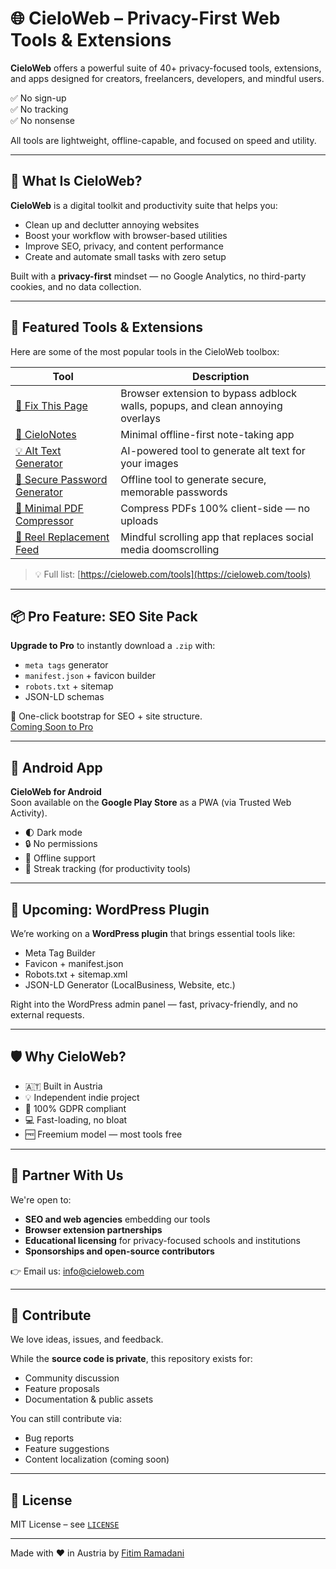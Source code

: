 # 🌐 CieloWeb – Privacy-First Web Tools & Extensions

**CieloWeb** offers a powerful suite of 40+ privacy-focused tools, extensions, and apps designed for creators, freelancers, developers, and mindful users.

✅ No sign-up  
✅ No tracking  
✅ No nonsense  

All tools are lightweight, offline-capable, and focused on speed and utility.

---

## 🚀 What Is CieloWeb?

**CieloWeb** is a digital toolkit and productivity suite that helps you:

- Clean up and declutter annoying websites
- Boost your workflow with browser-based utilities
- Improve SEO, privacy, and content performance
- Create and automate small tasks with zero setup

Built with a **privacy-first** mindset — no Google Analytics, no third-party cookies, and no data collection.

---

## 🧰 Featured Tools & Extensions

Here are some of the most popular tools in the CieloWeb toolbox:

| Tool | Description |
|------|-------------|
| [🔧 Fix This Page](https://cieloweb.com/tools/fix-this-page-extension) | Browser extension to bypass adblock walls, popups, and clean annoying overlays |
| [📝 CieloNotes](https://cieloweb.com/tools/cielonotes) | Minimal offline-first note-taking app |
| [💡 Alt Text Generator](https://cieloweb.com/tools/alt-text-generator) | AI-powered tool to generate alt text for your images |
| [🔐 Secure Password Generator](https://cieloweb.com/tools/secure-password-generator) | Offline tool to generate secure, memorable passwords |
| [📄 Minimal PDF Compressor](https://cieloweb.com/tools/minimal-pdf-compressor) | Compress PDFs 100% client-side — no uploads |
| [🧠 Reel Replacement Feed](https://cieloweb.com/tools/reel-replacement-feed) | Mindful scrolling app that replaces social media doomscrolling |

> 💡 Full list: [https://cieloweb.com/tools](https://cieloweb.com/tools)

---

## 📦 Pro Feature: SEO Site Pack

**Upgrade to Pro** to instantly download a `.zip` with:

- `meta tags` generator
- `manifest.json` + favicon builder
- `robots.txt` + sitemap
- JSON-LD schemas

🚀 One-click bootstrap for SEO + site structure.  
[Coming Soon to Pro](https://cieloweb.com)

---

## 📲 Android App

**CieloWeb for Android**  
Soon available on the **Google Play Store** as a PWA (via Trusted Web Activity).

- 🌓 Dark mode
- 🔒 No permissions
- 📡 Offline support
- 🧠 Streak tracking (for productivity tools)

---

## 🧩 Upcoming: WordPress Plugin

We’re working on a **WordPress plugin** that brings essential tools like:

- Meta Tag Builder
- Favicon + manifest.json
- Robots.txt + sitemap.xml
- JSON-LD Generator (LocalBusiness, Website, etc.)

Right into the WordPress admin panel — fast, privacy-friendly, and no external requests.

---

## 🛡️ Why CieloWeb?

- 🇦🇹 Built in Austria
- 💡 Independent indie project
- 🔐 100% GDPR compliant
- 💻 Fast-loading, no bloat
- 🆓 Freemium model — most tools free

---

## 🤝 Partner With Us

We're open to:

- **SEO and web agencies** embedding our tools
- **Browser extension partnerships**
- **Educational licensing** for privacy-focused schools and institutions
- **Sponsorships and open-source contributors**

👉 Email us: [info@cieloweb.com](mailto:info@cieloweb.com)

---

## 🧠 Contribute

We love ideas, issues, and feedback.

While the **source code is private**, this repository exists for:

- Community discussion
- Feature proposals
- Documentation & public assets

You can still contribute via:
- Bug reports
- Feature suggestions
- Content localization (coming soon)

---

## 📄 License

MIT License – see [`LICENSE`](LICENSE)

---

Made with ❤️ in Austria by [Fitim Ramadani](https://cieloweb.com)
